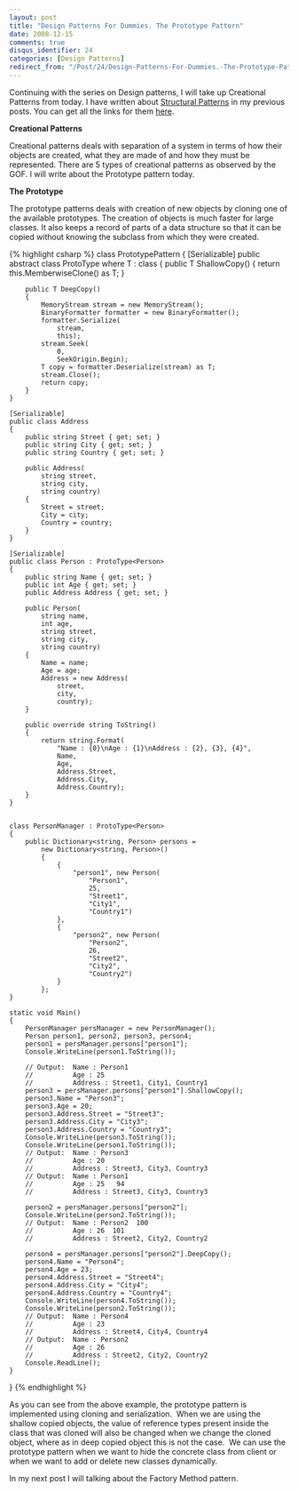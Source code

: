 ```yaml
---
layout: post
title: "Design Patterns For Dummies. The Prototype Pattern"
date: 2008-12-15
comments: true
disqus_identifier: 24
categories: [Design Patterns]
redirect_from: "/Post/24/Design-Patterns-For-Dummies.-The-Prototype-Pattern.aspx/"
---
```

Continuing with the series on Design patterns, I will take up Creational
Patterns from today. I have written about [Structural
Patterns](/2008/12/15/Structural-Design-Patterns/)
in my previous posts. You can get all the links for them
[here](/2008/12/15/Structural-Design-Patterns/).
<!--more-->
**Creational Patterns**

Creational patterns deals with separation of a system in terms of how
their objects are created, what they are made of and how they must be
represented. There are 5 types of creational patterns as observed by the
GOF. I will write about the Prototype pattern today.

**The Prototype**

The prototype patterns deals with creation of new objects by cloning one
of the available prototypes. The creation of objects is much faster for
large classes. It also keeps a record of parts of a data structure so
that it can be copied without knowing the subclass from which they were
created.

{% highlight csharp %}
class PrototypePattern
{
    [Serializable]
    public abstract class ProtoType<T> where T : class
    {
        public T ShallowCopy()
        {
            return this.MemberwiseClone() as T;
        }

        public T DeepCopy()
        {
            MemoryStream stream = new MemoryStream();
            BinaryFormatter formatter = new BinaryFormatter();
            formatter.Serialize(
                stream,
                this);
            stream.Seek(
                0,
                SeekOrigin.Begin);
            T copy = formatter.Deserialize(stream) as T;
            stream.Close();
            return copy;
        }
    }

    [Serializable]
    public class Address
    {
        public string Street { get; set; }
        public string City { get; set; }
        public string Country { get; set; }

        public Address(
            string street,
            string city,
            string country)
        {
            Street = street;
            City = city;
            Country = country;
        }
    }

    [Serializable]
    public class Person : ProtoType<Person>
    {
        public string Name { get; set; }
        public int Age { get; set; }
        public Address Address { get; set; }

        public Person(
            string name,
            int age,
            string street,
            string city,
            string country)
        {
            Name = name;
            Age = age;
            Address = new Address(
                street,
                city,
                country);
        }

        public override string ToString()
        {
            return string.Format(
                "Name : {0}\nAge : {1}\nAddress : {2}, {3}, {4}",
                Name,
                Age,
                Address.Street,
                Address.City,
                Address.Country);
        }
    }


    class PersonManager : ProtoType<Person>
    {
        public Dictionary<string, Person> persons =
            new Dictionary<string, Person>()
            {
                {
                    "person1", new Person(
                        "Person1",
                        25,
                        "Street1",
                        "City1",
                        "Country1")
                },
                {
                    "person2", new Person(
                        "Person2",
                        26,
                        "Street2",
                        "City2",
                        "Country2")
                }
            };
    }

    static void Main()
    {
        PersonManager persManager = new PersonManager();
        Person person1, person2, person3, person4;
        person1 = persManager.persons["person1"];
        Console.WriteLine(person1.ToString());

        // Output:  Name : Person1
        //          Age : 25   
        //          Address : Street1, City1, Country1
        person3 = persManager.persons["person1"].ShallowCopy();
        person3.Name = "Person3";
        person3.Age = 20;
        person3.Address.Street = "Street3";
        person3.Address.City = "City3";
        person3.Address.Country = "Country3";
        Console.WriteLine(person3.ToString());
        Console.WriteLine(person1.ToString());
        // Output:  Name : Person3   
        //          Age : 20   
        //          Address : Street3, City3, Country3   
        // Output:  Name : Person1   
        //          Age : 25   94
        //          Address : Street3, City3, Country3

        person2 = persManager.persons["person2"];
        Console.WriteLine(person2.ToString());
        // Output:  Name : Person2  100
        //          Age : 26  101
        //          Address : Street2, City2, Country2

        person4 = persManager.persons["person2"].DeepCopy();
        person4.Name = "Person4";
        person4.Age = 23;
        person4.Address.Street = "Street4";
        person4.Address.City = "City4";
        person4.Address.Country = "Country4";
        Console.WriteLine(person4.ToString());
        Console.WriteLine(person2.ToString());
        // Output:  Name : Person4  
        //          Age : 23  
        //          Address : Street4, City4, Country4  
        // Output:  Name : Person2  
        //          Age : 26  
        //          Address : Street2, City2, Country2
        Console.ReadLine();
    }
}
{% endhighlight %}

As you can see from the above example, the prototype pattern is
implemented using cloning and serialization.  When we are using the
shallow copied objects, the value of reference types present inside the
class that was cloned will also be changed when we change the cloned
object, where as in deep copied object this is not the case.  We can use
the prototype pattern when we want to hide the concrete class from
client or when we want to add or delete new classes dynamically.

In my next post I will talking about the Factory Method pattern.

